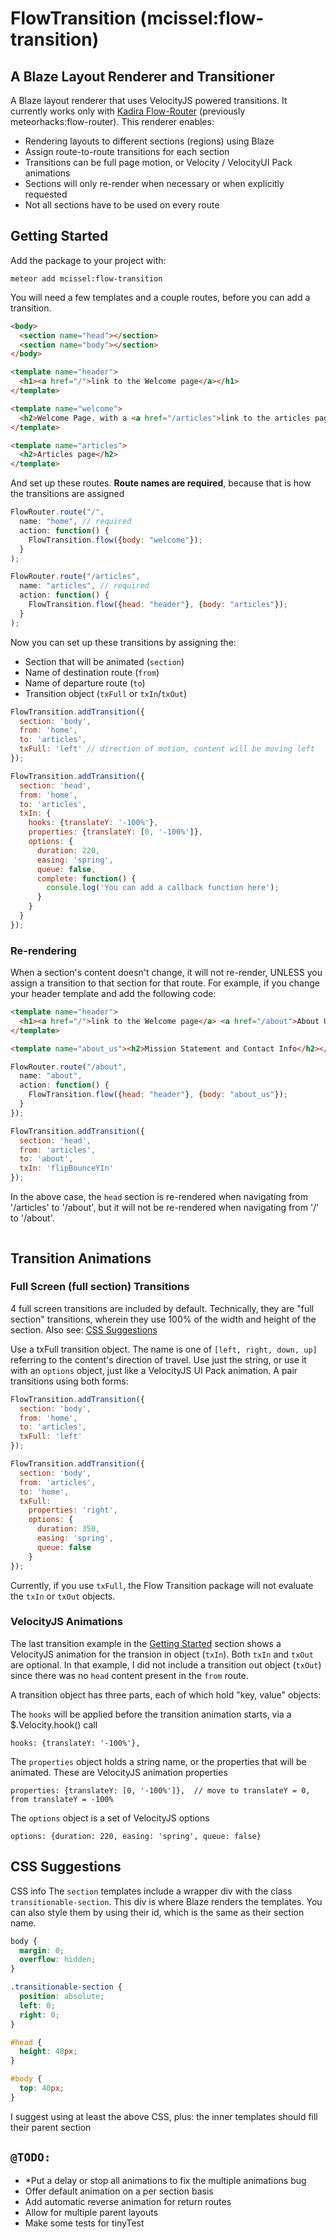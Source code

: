 # FlowTransition (mcissel:flow-transition)

## A Blaze Layout Renderer and Transitioner
A Blaze layout renderer that uses VelocityJS powered transitions. It currently works only with [Kadira Flow-Router](https://github.com/kadirahq/flow-router) (previously meteorhacks:flow-router). This renderer enables:

* Rendering layouts to different sections (regions) using Blaze
* Assign route-to-route transitions for each section
* Transitions can be full page motion, or Velocity / VelocityUI Pack animations
* Sections will only re-render when necessary or when explicitly requested
* Not all sections have to be used on every route

## Getting Started

Add the package to your project with:
~~~
meteor add mcissel:flow-transition
~~~

You will need a few templates and a couple routes, before you can add a transition.

~~~html
<body>
  <section name="head"></section>
  <section name="body"></section>
</body>

<template name="header">
  <h1><a href="/">link to the Welcome page</a></h1>
</template>

<template name="welcome">
  <h2>Welcome Page. with a <a href="/articles">link to the articles page</a></h2>
</template>

<template name="articles">
  <h2>Articles page</h2>
</template>
~~~

And set up these routes. **Route names are required**, because that is how the transitions are assigned
~~~js
FlowRouter.route("/",
  name: "home", // required
  action: function() {
    FlowTransition.flow({body: "welcome"});
  }
);

FlowRouter.route("/articles",
  name: "articles", // required
  action: function() {
    FlowTransition.flow({head: "header"}, {body: "articles"});
  }
);
~~~

Now you can set up these transitions by assigning the:

* Section that will be animated (`section`)
* Name of destination route (`from`)
* Name of departure route (`to`)
* Transition object (`txFull` or `txIn`/`txOut`)

~~~js
FlowTransition.addTransition({
  section: 'body',
  from: 'home',
  to: 'articles',
  txFull: 'left' // direction of motion, content will be moving left
});

FlowTransition.addTransition({
  section: 'head',
  from: 'home',
  to: 'articles',
  txIn: {
    hooks: {translateY: '-100%'},
    properties: {translateY: [0, '-100%']},
    options: {
      duration: 220,
      easing: 'spring',
      queue: false,
      complete: function() {
        console.log('You can add a callback function here');
      }
    }
  }
});
~~~

### Re-rendering
When a section's content doesn't change, it will not re-render, UNLESS you assign a transition to that section for that route. For example, if you change your header template and add the following code:

~~~html
<template name="header">
  <h1><a href="/">link to the Welcome page</a> <a href="/about">About Us</a></h1>
</template>

<template name="about_us"><h2>Mission Statement and Contact Info</h2></template>
~~~

~~~js
FlowRouter.route("/about",
  name: "about",
  action: function() {
    FlowTransition.flow({head: "header"}, {body: "about_us"});
  }
});

FlowTransition.addTransition({
  section: 'head',
  from: 'articles',
  to: 'about',
  txIn: 'flipBounceYIn'
});
~~~

In the above case, the `head` section is re-rendered when navigating from '/articles' to '/about', but it will not be re-rendered when navigating from '/' to '/about'.

~~~js
~~~

## Transition Animations

### Full Screen (full section) Transitions
4 full screen transitions are included by default. Technically, they are "full section" transitions, wherein they use 100% of the width and height of the section. Also see: [CSS Suggestions](#css-suggestions)

Use a txFull transition object. The name is one of `[left, right, down, up]` referring to the content's direction of travel. Use just the string, or use it with an `options` object, just like a VelocityJS UI Pack animation. A pair transitions using both forms:

~~~js
FlowTransition.addTransition({
  section: 'body',
  from: 'home',
  to: 'articles',
  txFull: 'left'
});

FlowTransition.addTransition({
  section: 'body',
  from: 'articles',
  to: 'home',
  txFull:
    properties: 'right',
    options: {
      duration: 350,
      easing: 'spring',
      queue: false
    }
});
~~~

Currently, if you use `txFull`, the Flow Transition package will not evaluate the `txIn` or `txOut` objects.

### VelocityJS Animations
The last transition example in the [Getting Started](#getting-started) section shows a VelocityJS animation for the transion in object (`txIn`). Both `txIn` and `txOut` are optional. In that example, I did not include a transition out object (`txOut`) since there was no `head` content present in the `from` route.

A transition object has three parts, each of which hold "key, value" objects:

The `hooks` will be applied before the transition animation starts, via a $.Velocity.hook() call
```
hooks: {translateY: '-100%'},
```
The `properties` object holds a string name, or the properties that will be animated. These are VelocityJS animation properties
```
properties: {translateY: [0, '-100%']},  // move to translateY = 0, from translateY = -100%
```
The `options` object is a set of VelocityJS options
```
options: {duration: 220, easing: 'spring', queue: false}
```

## CSS Suggestions
CSS info
The `section` templates include a wrapper div with the class `transitionable-section`. This div is where Blaze renders the templates. You can also style them by using their id, which is the same as their section name.

~~~css
body {
  margin: 0;
  overflow: hidden;
}

.transitionable-section {
  position: absolute;
  left: 0;
  right: 0;
}

#head {
  height: 40px;
}

#body {
  top: 40px;
}
~~~
I suggest using at least the above CSS, plus: the inner templates should fill their parent section

## `@TODO:`
- *Put a delay or stop all animations to fix the multiple animations bug
- Offer default animation on a per section basis
- Add automatic reverse animation for return routes
- Allow for multiple parent layouts
- Make some tests for tinyTest
